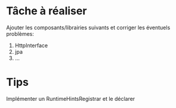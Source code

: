 # Tâche à réaliser 

Ajouter les composants/librairies suivants et corriger les éventuels problèmes:
1. HttpInterface 
2. jpa
3. ...

# Tips

Implémenter un RuntimeHintsRegistrar et le déclarer



